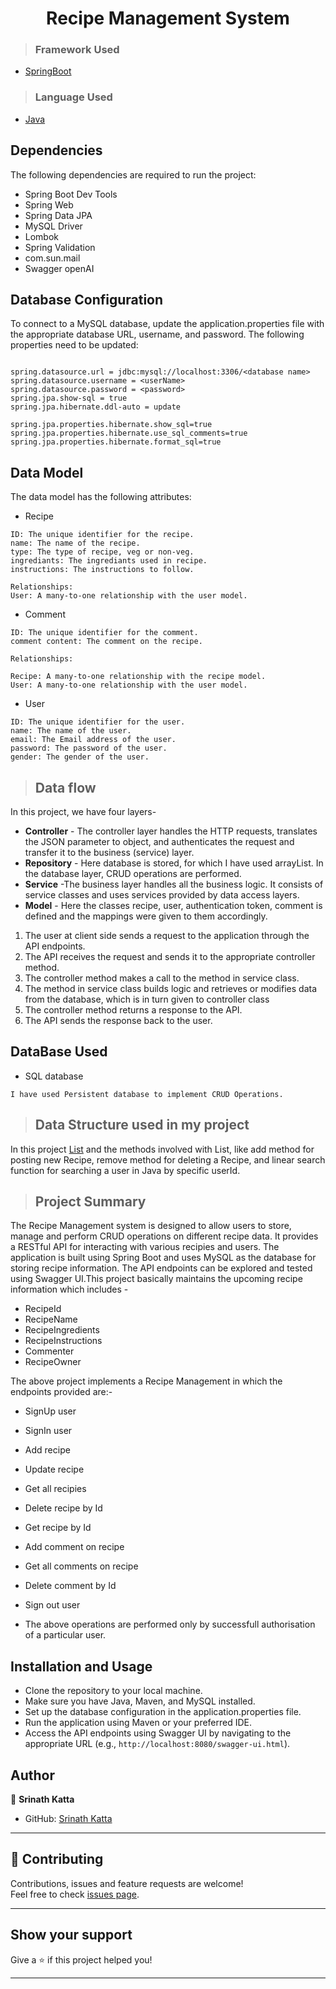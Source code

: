 <h1 align="center"> Recipe Management System</h1>

>### Framework Used 
* [SpringBoot](javatpoint.com/spring-boot-tutorial)


>### Language Used
* [Java](https://www.java.com/en/download/help/whatis_java.html)

## Dependencies
The following dependencies are required to run the project:

* Spring Boot Dev Tools
* Spring Web
* Spring Data JPA
* MySQL Driver
* Lombok
* Spring Validation
* com.sun.mail
* Swagger openAI

## Database Configuration
To connect to a MySQL database, update the application.properties file with the appropriate database URL, username, and password. The following properties need to be updated:
```

spring.datasource.url = jdbc:mysql://localhost:3306/<database name>
spring.datasource.username = <userName>
spring.datasource.password = <password>
spring.jpa.show-sql = true
spring.jpa.hibernate.ddl-auto = update

spring.jpa.properties.hibernate.show_sql=true
spring.jpa.properties.hibernate.use_sql_comments=true
spring.jpa.properties.hibernate.format_sql=true

```

## Data Model

The  data model  has the following attributes:
<br>

* Recipe
```
ID: The unique identifier for the recipe.
name: The name of the recipe.
type: The type of recipe, veg or non-veg.
ingrediants: The ingrediants used in recipe.
instructions: The instructions to follow.

Relationships:
User: A many-to-one relationship with the user model.
```

* Comment
```
ID: The unique identifier for the comment.
comment content: The comment on the recipe.

Relationships:

Recipe: A many-to-one relationship with the recipe model.
User: A many-to-one relationship with the user model.

```

* User
```
ID: The unique identifier for the user.
name: The name of the user.
email: The Email address of the user.
password: The password of the user.
gender: The gender of the user.

```

>## Data flow
In this project, we have four layers-
* **Controller** - The controller layer handles the HTTP requests, translates the JSON parameter to object, and authenticates the request and transfer it to the business (service) layer.
* **Repository** - Here database is stored, for which I have used arrayList. In the database layer, CRUD operations are performed.
* **Service** -The business layer handles all the business logic. It consists of service classes and uses services provided by data access layers.
* **Model** - Here the classes recipe, user, authentication token, comment is defined and the mappings were given to them accordingly.
1. The user at client side sends a request to the application through the API endpoints.
2. The API receives the request and sends it to the appropriate controller method.
3. The controller method makes a call to the method in service class.
4. The method in service class builds logic and retrieves or modifies data from the database, which is in turn given to controller class
5. The controller method returns a response to the API.
6. The API sends the response back to the user.

## DataBase Used
* SQL database
```
I have used Persistent database to implement CRUD Operations.
```

>## Data Structure used in my project
In this project [List](https://www.geeksforgeeks.org/internal-working-of-list-in-java/) and the methods involved with List, like add method for posting new Recipe, remove method for deleting a Recipe, and linear search function for searching a user in Java by specific userId.

>## Project Summary
The Recipe Management system is designed to allow users to store, manage and perform CRUD operations on different recipe data. It provides a RESTful API for interacting with various recipies and users. The application is built using Spring Boot and uses MySQL as the database for storing recipe information. The API endpoints can be explored and tested using Swagger UI.This project basically maintains the upcoming recipe information which includes -
* RecipeId
* RecipeName
* RecipeIngredients
* RecipeInstructions
* Commenter
* RecipeOwner

The above project implements a Recipe Management in which the endpoints provided are:-

* SignUp user
* SignIn user
* Add recipe
* Update recipe
* Get all recipies
* Delete recipe by Id
* Get recipe by Id
* Add comment on recipe
* Get all comments on recipe
* Delete comment by Id
* Sign out user

* The above operations are performed only by successfull authorisation of a particular user.
## Installation and Usage

* Clone the repository to your local machine.
* Make sure you have Java, Maven, and MySQL installed.
* Set up the database configuration in the application.properties file.
* Run the application using Maven or your preferred IDE.
* Access the API endpoints using Swagger UI by navigating to the appropriate URL (e.g., `http://localhost:8080/swagger-ui.html`).

## Author

👤 **Srinath Katta**

* GitHub: [Srinath Katta](https://github.com/Srinathkatta)

---

## 🤝 Contributing

Contributions, issues and feature requests are welcome!<br />Feel free to check [issues page]("url").
    
---

## Show your support

Give a ⭐️ if this project helped you!
    
---
